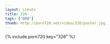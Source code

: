 ```yaml
--- 
layout: sieutv
title: 326
tags: ["000"]
thumb: http://porn720.net/video/326/poster.jpg
---
```

{% include porn720 key="326" %} 
